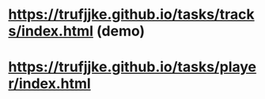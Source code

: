 # https://trufjjke.github.io/tasks/tracks/index.html (demo)
# https://trufjjke.github.io/tasks/player/index.html
